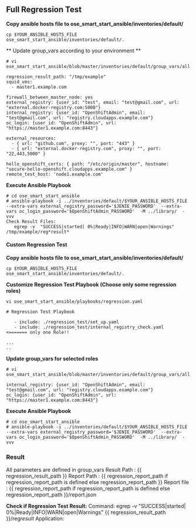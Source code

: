 ## Full Regression Test ##

**Copy ansible hosts file to ose_smart_start_ansible/inventories/default/**
```
cp $YOUR_ANSIBLE_HOSTS_FILE ose_smart_start_ansible/inventories/default/.
```
** Update group_vars according to your environment **
```
# vi ose_smart_start_ansible/blob/master/inventories/default/group_vars/all

regression_result_path: "/tmp/example"
squid_vms:
  - master1.example.com

firewall_between_master_node: yes
external_registry: {user_id: "test", email: "test@gmail.com", url: "external.docker-registry.com:5000"}
internal_registry: {user_id: "OpenShiftAdmin", email: "test@gmail.com", url: "registry.cloudapps.example.com"}
oc_login: {user_id: "OpenShiftAdmin", url: "https://master1.example.com:8443"}

external_resources:
  - { url: "github.com", proxy: "", port: "443" }
  - { url: "external.docker-registry.com", proxy: "", port: "22,443,5000" }  

hello_openshift_certs: { path: "/etc/origin/master", hostname: "secure-hello-openshift.cloudapps.example.com" }
remote_test_host: 'node1.example.com'
```

**Execute Ansible Playbook**
```
# cd ose_smart_start_ansible
# ansible-playbook -i ../inventories/default/$YOUR_ANSIBLE_HOSTS_FILE   --extra-vars external_registry_password='$JENIE_PASSWORD'  --extra-vars oc_login_password='$OpenShiftAdmin_PASSWORD'  -M ../library/  -vvv
Check Result Files:
   egrep -v  "SUCCESS|started| 0%|Ready|INFO|WARN|open|Warnings" /tmp/example/reg*result*
```

#### Custom Regression Test ####
**Copy ansible hosts file to ose_smart_start_ansible/inventories/default/**
```
cp $YOUR_ANSIBLE_HOSTS_FILE ose_smart_start_ansible/inventories/default/.
```
**Customize Regression Test Playbook (Choose only some regression roles)**
```
vi ose_smart_start_ansible/playbooks/regression.yaml

# Regression Test Playbook

   - include: ./regression_test/set_up.yaml
   - include: ./regression_test/internal_registry_check.yaml      <======= only one Role!!

...
..
```
**Update group_vars for selected roles**
```
# vi ose_smart_start_ansible/blob/master/inventories/default/group_vars/all

internal_registry: {user_id: "OpenShiftAdmin", email: "test@gmail.com", url: "registry.cloudapps.example.com"}
oc_login: {user_id: "OpenShiftAdmin", url: "https://master1.example.com:8443"}

```
**Execute Ansible Playbook**
```
# cd ose_smart_start_ansible
# ansible-playbook -i ../inventories/default/$YOUR_ANSIBLE_HOSTS_FILE   --extra-vars external_registry_password='$JENIE_PASSWORD'  --extra-vars oc_login_password='$OpenShiftAdmin_PASSWORD'  -M ../library/  -vvv
```

### Result ###
All parameters are defined in group_vars
Result Path : {{ regression_result_path }}
Report Path : {{ regression_report_path if regression_report_path is defined else regression_report_path }}
Report file : {{ regression_report_path if regression_report_path is defined else regression_report_path }}/report.json

**Check if Regression Test Result:**
Command: egrep -v  "SUCCESS|started| 0%|Ready|INFO|WARN|open|Warnings" {{ regression_result_path }}/reg*result*
Application:


